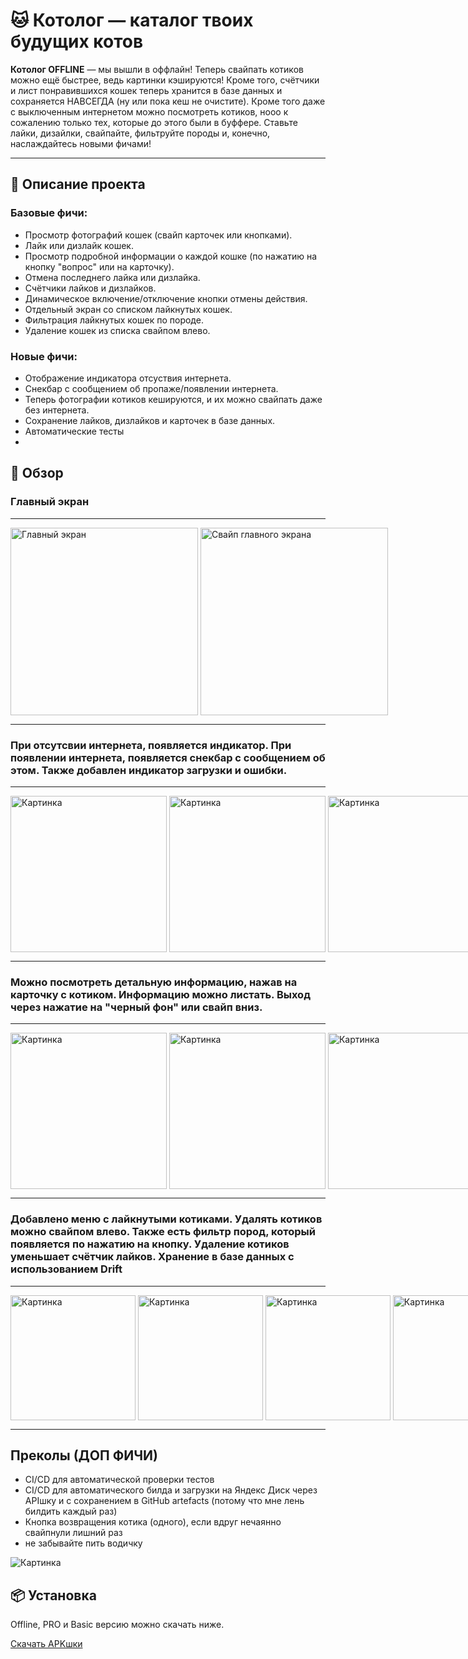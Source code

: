 # 🐱 Котолог — каталог твоих будущих котов

**Котолог OFFLINE** — мы вышли в оффлайн! Теперь свайпать котиков можно ещё быстрее, ведь картинки
кэшируются! Кроме того,
счётчики и лист понравившихся кошек теперь хранится в базе данных и сохраняется НАВСЕГДА (ну или пока кеш не очистите).
Кроме того даже с выключенным интернетом можно посмотреть котиков, нооо к сожалению только тех,
которые до этого были в буффере. Ставьте лайки, дизайлки, свайпайте, фильтруйте породы и, конечно,
наслаждайтесь новыми фичами!

---

## 📌 Описание проекта

### Базовые фичи:

- Просмотр фотографий кошек (свайп карточек или кнопками).
- Лайк или дизлайк кошек.
- Просмотр подробной информации о каждой кошке (по нажатию на кнопку "вопрос" или на карточку).
- Отмена последнего лайка или дизлайка.
- Счётчики лайков и дизлайков.
- Динамическое включение/отключение кнопки отмены действия.
- Отдельный экран со списком лайкнутых кошек.
- Фильтрация лайкнутых кошек по породе.
- Удаление кошек из списка свайпом влево.

### Новые фичи:

- Отображение индикатора отсуствия интернета.
- Снекбар с сообщением об пропаже/появлении интернета.
- Теперь фотографии котиков кешируются, и их можно свайпать даже без интернета.
- Сохранение лайков, дизлайков и карточек в базе данных.
- Автоматические тесты
- 

## 📸 Обзор

### Главный экран
---
<div style="display: flex;">
  <img src="assets/screenshots/home.png" width="300" alt="Главный экран">  &nbsp
    <img src="assets/screenshots/swipe.png" width="300" alt="Cвайп главного экрана">
</div>

---

### При отсутсвии интернета, появляется индикатор. При появлении интернета, появляется снекбар с сообщением об этом. Также добавлен индикатор загрузки и ошибки.
---
<div style="display: flex;">
  <img src="assets/screenshots/no_internet.png" width="250" alt="Картинка"> &nbsp
    <img src="assets/screenshots/internet_is_back.png" width="250" alt="Картинка">&nbsp
    <img src="assets/screenshots/internet_is_gone.png" width="250" alt="Картинка">
</div>

---

### Можно посмотреть детальную информацию, нажав на карточку с котиком. Информацию можно листать. Выход через нажатие на "черный фон" или свайп вниз.
---
<div style="display: flex;">
  <img src="assets/screenshots/detail_1.png" width="250" alt="Картинка">&nbsp
  <img src="assets/screenshots/detail_2.png" width="250" alt="Картинка">&nbsp
  <img src="assets/screenshots/detail_exit.png" width="250" alt="Картинка">
</div>

---

### Добавлено меню с лайкнутыми котиками. Удалять котиков можно свайпом влево. Также есть фильтр пород, который появляется по нажатию на кнопку. Удаление котиков уменьшает счётчик лайков. Хранение в базе данных с использованием Drift
---
<div style="display: flex;">
  <img src="assets/screenshots/list.png" width="200" alt="Картинка">&nbsp
  <img src="assets/screenshots/list_delete.png" width="200" alt="Картинка">&nbsp
  <img src="assets/screenshots/list_filter.png" width="200" alt="Картинка">&nbsp
  <img src="assets/screenshots/list_filter_list.png" width="200" alt="Картинка">
</div>

---

## Преколы (ДОП ФИЧИ)

- CI/CD для автоматической проверки тестов 
- CI/CD для автоматического билда и загрузки на Яндекс Диск через APIшку и с сохранением в GitHub artefacts (потому что мне лень билдить каждый раз)
- Кнопка возвращения котика (одного), если вдруг нечаянно свайпнули лишний раз
- не забывайте пить водичку
<div style="display: flex;">
  <img src="assets/dont_forget.jpg" alt="Картинка">
</div>

## 📦 Установка

Offline, PRO и Basic версию можно скачать ниже.

[Скачать APKшки](https://disk.yandex.ru/d/O16eza5Uo_EKNg)